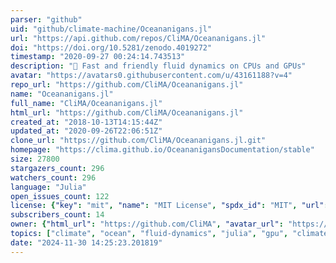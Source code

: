 ```yaml
---
parser: "github"
uid: "github/climate-machine/Oceananigans.jl"
url: "https://api.github.com/repos/CliMA/Oceananigans.jl"
doi: "https://doi.org/10.5281/zenodo.4019272"
timestamp: "2020-09-27 00:24:14.743513"
description: "🌊 Fast and friendly fluid dynamics on CPUs and GPUs"
avatar: "https://avatars0.githubusercontent.com/u/43161188?v=4"
repo_url: "https://github.com/CliMA/Oceananigans.jl"
name: "Oceananigans.jl"
full_name: "CliMA/Oceananigans.jl"
html_url: "https://github.com/CliMA/Oceananigans.jl"
created_at: "2018-10-13T14:15:44Z"
updated_at: "2020-09-26T22:06:51Z"
clone_url: "https://github.com/CliMA/Oceananigans.jl.git"
homepage: "https://clima.github.io/OceananigansDocumentation/stable"
size: 27800
stargazers_count: 296
watchers_count: 296
language: "Julia"
open_issues_count: 122
license: {"key": "mit", "name": "MIT License", "spdx_id": "MIT", "url": "https://api.github.com/licenses/mit", "node_id": "MDc6TGljZW5zZTEz"}
subscribers_count: 14
owner: {"html_url": "https://github.com/CliMA", "avatar_url": "https://avatars0.githubusercontent.com/u/43161188?v=4", "login": "CliMA", "type": "Organization"}
topics: ["climate", "ocean", "fluid-dynamics", "julia", "gpu", "climate-change"]
date: "2024-11-30 14:25:23.201819"
---
```


